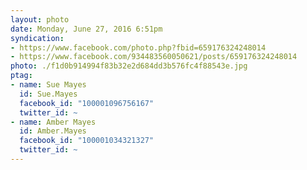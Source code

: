 ```yaml
---
layout: photo
date: Monday, June 27, 2016 6:51pm
syndication:
- https://www.facebook.com/photo.php?fbid=659176324248014
- https://www.facebook.com/934483560050621/posts/659176324248014
photo: ./f1d0b914994f83b32e2d684dd3b576fc4f88543e.jpg
ptag:
- name: Sue Mayes
  id: Sue.Mayes
  facebook_id: "100001096756167"
  twitter_id: ~
- name: Amber Mayes
  id: Amber.Mayes
  facebook_id: "100001034321327"
  twitter_id: ~
---
```


